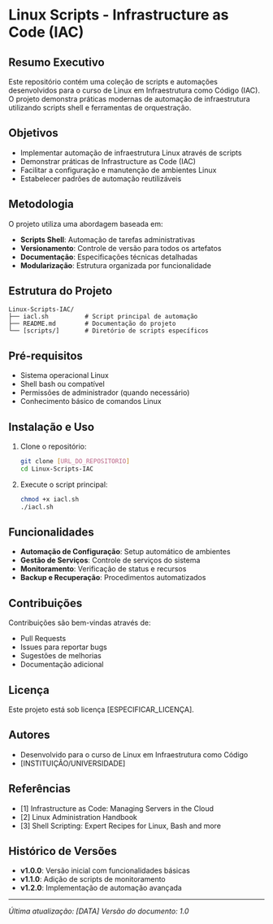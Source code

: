 # Linux Scripts - Infrastructure as Code (IAC)

## Resumo Executivo

Este repositório contém uma coleção de scripts e automações desenvolvidos para o curso de Linux em Infraestrutura como Código (IAC). O projeto demonstra práticas modernas de automação de infraestrutura utilizando scripts shell e ferramentas de orquestração.

## Objetivos

- Implementar automação de infraestrutura Linux através de scripts
- Demonstrar práticas de Infrastructure as Code (IAC)
- Facilitar a configuração e manutenção de ambientes Linux
- Estabelecer padrões de automação reutilizáveis

## Metodologia

O projeto utiliza uma abordagem baseada em:
- **Scripts Shell**: Automação de tarefas administrativas
- **Versionamento**: Controle de versão para todos os artefatos
- **Documentação**: Especificações técnicas detalhadas
- **Modularização**: Estrutura organizada por funcionalidade

## Estrutura do Projeto

```
Linux-Scripts-IAC/
├── iacl.sh          # Script principal de automação
├── README.md        # Documentação do projeto
└── [scripts/]       # Diretório de scripts específicos
```

## Pré-requisitos

- Sistema operacional Linux
- Shell bash ou compatível
- Permissões de administrador (quando necessário)
- Conhecimento básico de comandos Linux

## Instalação e Uso

1. Clone o repositório:
   ```bash
   git clone [URL_DO_REPOSITORIO]
   cd Linux-Scripts-IAC
   ```

2. Execute o script principal:
   ```bash
   chmod +x iacl.sh
   ./iacl.sh
   ```

## Funcionalidades

- **Automação de Configuração**: Setup automático de ambientes
- **Gestão de Serviços**: Controle de serviços do sistema
- **Monitoramento**: Verificação de status e recursos
- **Backup e Recuperação**: Procedimentos automatizados

## Contribuições

Contribuições são bem-vindas através de:
- Pull Requests
- Issues para reportar bugs
- Sugestões de melhorias
- Documentação adicional

## Licença

Este projeto está sob licença [ESPECIFICAR_LICENÇA].

## Autores

- Desenvolvido para o curso de Linux em Infraestrutura como Código
- [INSTITUIÇÃO/UNIVERSIDADE]

## Referências

- [1] Infrastructure as Code: Managing Servers in the Cloud
- [2] Linux Administration Handbook
- [3] Shell Scripting: Expert Recipes for Linux, Bash and more

## Histórico de Versões

- **v1.0.0**: Versão inicial com funcionalidades básicas
- **v1.1.0**: Adição de scripts de monitoramento
- **v1.2.0**: Implementação de automação avançada

---

*Última atualização: [DATA]*
*Versão do documento: 1.0*
